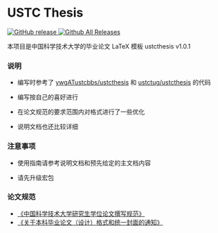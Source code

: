 # USTC Thesis
[![GitHub release](https://img.shields.io/github/release/jiaopjie/ustcthesis.svg)
  ](https://github.com/jiaopjie/ustcthesis/releases/latest)
[![Github All Releases
  ](https://img.shields.io/github/downloads/jiaopjie/ustcthesis/total.svg)
  ](https://github.com/jiaopjie/ustcthesis/releases)

本项目是中国科学技术大学的毕业论文 LaTeX 模板 ustcthesis v1.0.1

### 说明

* 编写时参考了
  [ywgATustcbbs/ustcthesis](https://github.com/ywgATustcbbs/ustcthesis)
  和 [ustctug/ustcthesis](https://github.com/ustctug/ustcthesis) 的代码

* 编写按自己的喜好进行

* 在论文规范的要求范围内对格式进行了一些优化

* 说明文档也还比较详细

### 注意事项

* 使用指南请参考说明文档和预先给定的主文档内容

* 请先升级宏包

### 论文规范
* [《中国科学技术大学研究生学位论文撰写规范》
  ](http://gradschool.ustc.edu.cn/ylb/material/xw/wdxz/1.doc)
* [《关于本科毕业论文（设计）格式和统一封面的通知》
  ](http://www.teach.ustc.edu.cn/document/doc-administration/4032.html)
